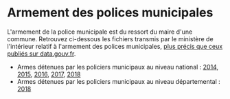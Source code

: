 # Armement des polices municipales

L'armement de la police municipale est du ressort du maire d'une commune. Retrouvez ci-dessous les fichiers transmis par le ministère de l'intérieur relatif à l'armement des polices municipales, [plus précis que ceux publiés sur data.gouv.fr](https://www.data.gouv.fr/fr/datasets/police-municipale-effectifs-par-commune/#_). 

* Armes détenues par les policiers municipaux au niveau national : [2014](https://github.com/paniersalade/donnees/blob/master/armes_pm/Statistiques%20PM%202014.xlsx), [2015](https://github.com/paniersalade/donnees/blob/master/armes_pm/Statistiques%20PM%202015.ods), [2016](https://github.com/paniersalade/donnees/blob/master/armes_pm/Statistiques%20PM%202016.ods), [2017](https://github.com/paniersalade/donnees/blob/master/armes_pm/Statistiques%20PM%202017.ods), [2018](https://github.com/paniersalade/donnees/blob/master/armes_pm/Statistiques%20PM%202018.ods)
* Armes détenues par les policiers municipaux au niveau départemental : [2018](https://github.com/paniersalade/donnees/blob/master/armes_pm/Statistiques%20PM%202018%20-%20Onglet%201.ods)
